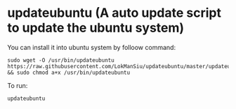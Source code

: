 # updateubuntu (A auto update script to update the ubuntu system)

You can install it into ubuntu system by folloow command:
```
sudo wget -O /usr/bin/updateubuntu https://raw.githubusercontent.com/LokManSiu/updateubuntu/master/updateubuntu && sudo chmod a+x /usr/bin/updateubuntu
```
To run:
```
updateubuntu
```
